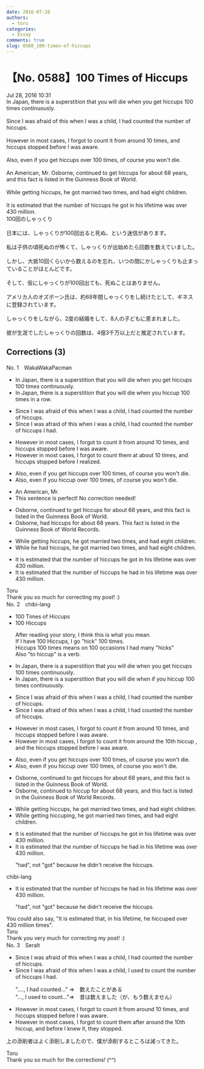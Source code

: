 ```yaml
---
date: 2016-07-28
authors:
  - toru
categories:
  - Essay
comments: true
slug: 0588_100-times-of-hiccups
---
```


# 【No. 0588】100 Times of Hiccups
<div class="date">Jul 28, 2016 10:31</div>
<div id="post"><div id="body_show_ori">
In Japan, there is a superstition that you will die when you get hiccups 100 times continuously.<br/><br/>Since I was afraid of this when I was a child, I had counted the number of hiccups.<br/><br/>However in most cases, I forgot to count it from around 10 times, and hiccups stopped before I was aware.<br/><br/>Also, even if you get hiccups over 100 times, of course you won't die.<br/><br/>An American, Mr. Osborne, continued to get hiccups for about 68 years, and this fact is listed in the Guinness Book of World.<br/><br/>While getting hiccups, he got married two times, and had eight children.<br/><br/>It is estimated that the number of hiccups he got in his lifetime was over 430 million. 
</div></div>

<!-- more -->

<div id="post_ja"><div id="body_show_mo">
100回のしゃっくり<br/><br/>日本には、しゃっくりが100回出ると死ぬ、という迷信があります。<br/><br/>私は子供の頃死ぬのが怖くて、しゃっくりが出始めたら回数を数えていました。<br/><br/>しかし、大抵10回くらいから数えるのを忘れ、いつの間にかしゃっくりも止まっていることがほとんどです。<br/><br/>そして、仮にしゃっくりが100回出ても、死ぬことはありません。<br/><br/>アメリカ人のオズボーン氏は、約68年間しゃっくりをし続けたとして、ギネスに登録されています。<br/><br/>しゃっくりをしながら、2度の結婚をして、8人の子どもに恵まれました。<br/><br/>彼が生涯でしたしゃっくりの回数は、4億3千万以上だと推定されています。
</div></div>

## Corrections (3)
<div id="block"><div class="first_name"> No. 1　<span class="just_name">WakaWakaPacman</span></div><div id="block2">
<ul class="correction_field">
<li class="incorrect">In Japan, there is a superstition that you will die when you get hiccups 100 times continuously.</li>
<li class="corrected correct">
In Japan, there is a superstition that you will die when you <span class="f_red">hiccup 100 times in a row.</span>
</li>
</ul>
<ul class="correction_field">
<li class="incorrect">Since I was afraid of this when I was a child, I had counted the number of hiccups.</li>
<li class="corrected correct">
Since I was afraid of this when I was a child, I had counted the number of hiccups <span class="f_red">I had</span>.
</li>
</ul>
<ul class="correction_field">
<li class="incorrect">However in most cases, I forgot to count it from around 10 times, and hiccups stopped before I was aware.</li>
<li class="corrected correct">
However in most cases, I forgot to count <span class="f_red">them at about</span> 10 times, and hiccups stopped before I <span class="f_red">realized</span>.
</li>
</ul>
<ul class="correction_field">
<li class="incorrect">Also, even if you get hiccups over 100 times, of course you won't die.</li>
<li class="corrected correct">
Also, even if you <span class="f_red">hiccup</span> over 100 times, of course you won't die.
</li>
</ul>
<ul class="correction_field">
<li class="incorrect">An American, Mr.</li>
<li class="corrected perfect">This sentence is perfect! No correction needed!</li>
</ul>
<ul class="correction_field">
<li class="incorrect">Osborne, continued to get hiccups for about 68 years, and this fact is listed in the Guinness Book of World.</li>
<li class="corrected correct">
Osborne, <span class="f_red">had hiccups</span> for about 68 years<span class="f_red">. T</span>his fact is listed in the Guinness Book of World <span class="f_red">Records</span>.
</li>
</ul>
<ul class="correction_field">
<li class="incorrect">While getting hiccups, he got married two times, and had eight children.</li>
<li class="corrected correct">
While <span class="f_red">he had</span> hiccups, he got married two times, and had eight children.
</li>
</ul>
<ul class="correction_field">
<li class="incorrect">It is estimated that the number of hiccups he got in his lifetime was over 430 million.</li>
<li class="corrected correct">
It is estimated that the number of hiccups he <span class="f_red">had</span> in his lifetime was over 430 million.
</li>
</ul>
</div><div class="name"><span class="just_name">Toru</span><br>
Thank you so much for correcting my post! :)
</div>
</div>
<div id="block"><div class="first_name"> No. 2　<span class="just_name">chibi-lang</span></div><div id="block2">
<ul class="correction_field">
<li class="incorrect">100 Times of Hiccups</li>
<li class="corrected correct">
100 Hiccups
<p class="correction_comment">After reading your story, I think this is what you mean.<br/>If I have 100 Hiccups, I go "hick" 100 times.<br/>Hiccups 100 times means on 100 occasions I had many "hicks"<br/>Also "to hiccup" is a verb.</p>
</li>
</ul>
<ul class="correction_field">
<li class="incorrect">In Japan, there is a superstition that you will die when you get hiccups 100 times continuously.</li>
<li class="corrected correct">
In Japan, there is a superstition that you will die <span class="sline">when</span> if <span class="f_red">you hiccup </span>100 times continuously.
</li>
</ul>
<ul class="correction_field">
<li class="incorrect">Since I was afraid of this when I was a child, I had counted the number of hiccups.</li>
<li class="corrected correct">
Since I was afraid of this when I was a child, I <span class="sline">had</span> counted the number of hiccups.
</li>
</ul>
<ul class="correction_field">
<li class="incorrect">However in most cases, I forgot to count it from around 10 times, and hiccups stopped before I was aware.</li>
<li class="corrected correct">
However in most cases, I forgot to count it from around <span class="f_red">the 10th hiccup</span> , and <span class="f_red">the</span> hiccups stopped before I was aware.
</li>
</ul>
<ul class="correction_field">
<li class="incorrect">Also, even if you get hiccups over 100 times, of course you won't die.</li>
<li class="corrected correct">
Also, even if you <span class="f_red">hiccup</span> over 100 times, of course you won't die.
</li>
</ul>
<ul class="correction_field">
<li class="incorrect">Osborne, continued to get hiccups for about 68 years, and this fact is listed in the Guinness Book of World.</li>
<li class="corrected correct">
Osborne, continued to <span class="f_red">hiccup</span> for about 68 years, and this fact is listed in the Guinness Book of World <span class="f_red">Records</span>.
</li>
</ul>
<ul class="correction_field">
<li class="incorrect">While getting hiccups, he got married two times, and had eight children.</li>
<li class="corrected correct">
While <span class="sline">getting</span> <span class="f_red">hiccuping</span>, he got married two times, and had eight children.
</li>
</ul>
<ul class="correction_field">
<li class="incorrect">It is estimated that the number of hiccups he got in his lifetime was over 430 million.</li>
<li class="corrected correct">
It is estimated that the number of hiccups he <span class="f_red">had</span> in his lifetime was over 430 million.
<p class="correction_comment">"had", not "got" because he didn't receive the hiccups.</p>
</li>
</ul>
</div><div class="name"><span class="just_name">chibi-lang</span><br><div class="quote_field"><ul class="correction_field">
<li class="corrected correct">
It is estimated that the number of hiccups he <span class="f_red">had</span> in his lifetime was over 430 million.
<p class="correction_comment">
"had", not "got" because he didn't receive the hiccups.
</p>
</li>
</ul></div>
You could also say, "It is estimated that, in his lifetime, he hiccuped over 430 million times".
</div>
<div class="name"><span class="just_name">Toru</span><br>
Thank you very much for correcting my post! :)
</div>
</div>
<div id="block"><div class="first_name"> No. 3　<span class="just_name">Seralt</span></div><div id="block2">
<ul class="correction_field">
<li class="incorrect">Since I was afraid of this when I was a child, I had counted the number of hiccups.</li>
<li class="corrected correct">
Since I was afraid of this when I was a child, I <span class="f_red">used to count</span> the number of hiccups <span class="f_red">I had</span>.
<p class="correction_comment">"...., I had counted..." ⇒　数えたことがある<br/>"..., I used to count..."⇒　昔は数えました（が、もう数えません）</p>
</li>
</ul>
<ul class="correction_field">
<li class="incorrect">However in most cases, I forgot to count it from around 10 times, and hiccups stopped before I was aware.</li>
<li class="corrected correct">
However in most cases, I forgot to count <span class="f_red">them after around the </span>10<span class="f_red">th hiccup</span>, and <span class="f_blue">before I knew it, they </span>stopped.
</li>
</ul>
<p class="comment_small">
 上の添削者はよく添削しましたので、僕が添削するところは減ってきた。
</p>

</div><div class="name"><span class="just_name">Toru</span><br>
Thank you so much for the corrections! (^^)
</div>
</div>
